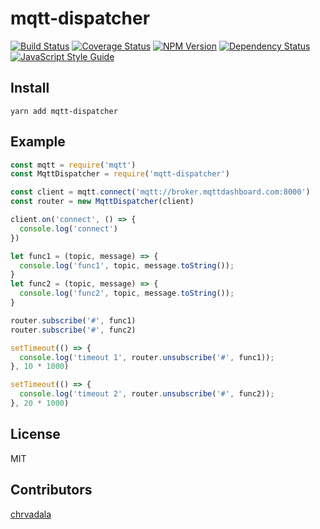 # mqtt-dispatcher 
[![Build Status](https://travis-ci.org/chrvadala/mqtt-dispatcher.svg?branch=master)](https://travis-ci.org/chrvadala/mqtt-dispatcher) [![Coverage Status](https://coveralls.io/repos/github/chrvadala/mqtt-dispatcher/badge.svg?branch=master)](https://coveralls.io/github/chrvadala/mqtt-dispatcher?branch=master) [![NPM Version](https://img.shields.io/npm/v/mqtt-dispatcher.svg)](https://www.npmjs.com/package/mqtt-dispatcher) [![Dependency Status](https://david-dm.org/roccomuso/is-google.png)](https://david-dm.org/roccomuso/is-google) [![JavaScript Style Guide](https://img.shields.io/badge/code_style-standard-brightgreen.svg)](https://standardjs.com)


## Install

````
yarn add mqtt-dispatcher
````

## Example

```javascript
const mqtt = require('mqtt')
const MqttDispatcher = require('mqtt-dispatcher')

const client = mqtt.connect('mqtt://broker.mqttdashboard.com:8000')
const router = new MqttDispatcher(client)

client.on('connect', () => {
  console.log('connect')
})

let func1 = (topic, message) => {
  console.log('func1', topic, message.toString());
}
let func2 = (topic, message) => {
  console.log('func2', topic, message.toString());
}

router.subscribe('#', func1)
router.subscribe('#', func2)

setTimeout(() => {
  console.log('timeout 1', router.unsubscribe('#', func1));
}, 10 * 1000)

setTimeout(() => {
  console.log('timeout 2', router.unsubscribe('#', func2));
}, 20 * 1000)

```

## License

MIT

## Contributors

[chrvadala](https://github.com/chrvadala)
